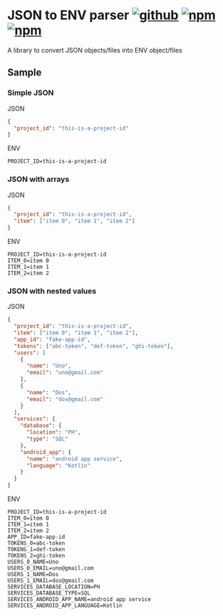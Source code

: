 # JSON to ENV parser [![github](https://img.shields.io/badge/GitHub-repository-blue)](https://github.com/amalej/json-to-env-parser) [![npm](https://img.shields.io/npm/v/json-to-env-parser)](https://www.npmjs.com/package/json-to-env-parser) [![npm](https://img.shields.io/npm/dt/json-to-env-parser)](https://www.npmjs.com/package/json-to-env-parser?activeTab=versions)

A library to convert JSON objects/files into ENV object/files

## Sample

### Simple JSON

JSON

```json
{
  "project_id": "this-is-a-project-id"
}
```

ENV

```dosini
PROJECT_ID=this-is-a-project-id
```

### JSON with arrays

JSON

```json
{
  "project_id": "this-is-a-project-id",
  "item": ["item 0", "item 1", "item 2"]
}
```

ENV

```dosini
PROJECT_ID=this-is-a-project-id
ITEM_0=item 0
ITEM_1=item 1
ITEM_2=item 2
```

### JSON with nested values

JSON

```json
{
  "project_id": "this-is-a-project-id",
  "item": ["item 0", "item 1", "item 2"],
  "app_id": "fake-app-id",
  "tokens": ["abc-token", "def-token", "ghi-token"],
  "users": [
    {
      "name": "Uno",
      "email": "uno@gmail.com"
    },
    {
      "name": "Dos",
      "email": "dos@gmail.com"
    }
  ],
  "services": {
    "database": {
      "location": "PH",
      "type": "SQL"
    },
    "android_app": {
      "name": "android app service",
      "language": "Kotlin"
    }
  }
}
```

ENV

```dosini
PROJECT_ID=this-is-a-project-id
ITEM_0=item 0
ITEM_1=item 1
ITEM_2=item 2
APP_ID=fake-app-id
TOKENS_0=abc-token
TOKENS_1=def-token
TOKENS_2=ghi-token
USERS_0_NAME=Uno
USERS_0_EMAIL=uno@gmail.com
USERS_1_NAME=Dos
USERS_1_EMAIL=dos@gmail.com
SERVICES_DATABASE_LOCATION=PH
SERVICES_DATABASE_TYPE=SQL
SERVICES_ANDROID_APP_NAME=android app service
SERVICES_ANDROID_APP_LANGUAGE=Kotlin
```
